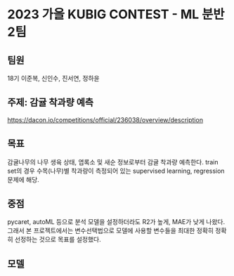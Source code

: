 # 2023 가을 KUBIG CONTEST - ML 분반 2팀
## 팀원
18기 이준복, 신인수, 진서연, 정하윤

## 주제: 감귤 착과량 예측
https://dacon.io/competitions/official/236038/overview/description

## 목표
감귤나무의 나무 생육 상태, 엽록소 및 새순 정보로부터 감귤 착과량 예측한다. 
train set의 경우 수목(나무)별 착과량이 측정되어 있는 supervised learning, regression 문제에 해당. 

## 중점
pycaret, autoML 등으로 분석 모델을 설정하더라도 R2가 높게, MAE가 낮게 나왔다. 그래서 본 프로젝트에서는 변수선택법으로 모델에 사용할 변수들을 최대한 정확히 정확히 선정하는 것으로 목표를 설정했다.

## 모델

